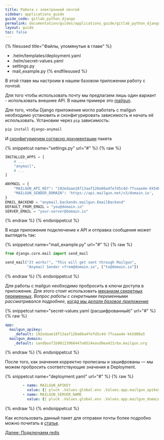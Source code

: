 ```yaml
---
title: Работа с электронной почтой
sidebar: applications_guide
guide_code: gitlab_python_django
permalink: documentation/guides/applications_guide/gitlab_python_django/060_email.html
layout: guide
toc: false
---
```


{% filesused title="Файлы, упомянутые в главе" %}
- .helm/templates/deployment.yaml
- .helm/secret-values.yaml
- settings.py
- mail_example.py
{% endfilesused %}

В этой главе мы настроим в нашем базовом приложении работу с почтой.

Для того чтобы использовать почту мы предлагаем лишь один вариант - использовать внешнее API. В нашем примере это [mailgun](https://www.mailgun.com/).

Для того, чтобы Django приложение могло работать с mailgun необходимо установить и сконфигурировать зависимость и начать её использовать. Установим через `pip` зависимость:

```bash
pip install django-anymail
```

И [сконфигурируем согласно документации](https://github.com/anymail/django-anymail) пакета

{% snippetcut name="settings.py" url="#" %}
{% raw %}
```python
INSTALLED_APPS = [
    # ...
    "anymail",
    # ...
]

ANYMAIL = {
    "MAILGUN_API_KEY": "192edaae18f13aaf120a66a4fefd5c4d-7fsaaa4e-kk5d08a5",
    "MAILGUN_SENDER_DOMAIN": 'https://api.mailgun.net/v3/domain.io',
}
EMAIL_BACKEND = "anymail.backends.mailgun.EmailBackend"
DEFAULT_FROM_EMAIL = "you@domain.io"
SERVER_EMAIL = "your-server@domain.io"
```
{% endraw %}
{% endsnippetcut %}

В коде приложения подключение к API и отправка сообщения может выглядеть так:

{% snippetcut name="mail_example.py" url="#" %}
{% raw %}
```python
from django.core.mail import send_mail

send_mail("It works!", "This will get sent through Mailgun",
          "Anymail Sender <from@domain.io", ["to@domain.io"])
```
{% endraw %}
{% endsnippetcut %}

Для работы с mailgun необходимо пробросить в ключи доступа в приложение. Для этого стоит использовать [механизм секретных переменных](https://ru.werf.io/documentation/reference/deploy_process/working_with_secrets.html). *Вопрос работы с секретными переменными рассматривался подробнее, [когда мы делали базовое приложение](020_basic.html#secret-values-yaml)*

{% snippetcut name="secret-values.yaml (расшифрованный)" url="#" %}
{% raw %}
```yaml
app:
  mailgun_apikey:
    _default: 192edaae18f13aaf120a66a4fefd5c4d-7fsaaa4e-kk5d08a5
  mailgun_domain:
    _default: sandboxf1b90123966447a0514easd0ea421rba.mailgun.org
```
{% endraw %}
{% endsnippetcut %}

После того, как значения корректно прописаны и зашифрованы — мы можем пробросить соответствующие значения в Deployment.

{% snippetcut name="deployment.yaml" url="#" %}
{% raw %}
```yaml
        - name: MAILGUN_APIKEY
          value: {{ pluck .Values.global.env .Values.app.mailgun_apikey | first | default .Values.app.mailgun_apikey._default }}
        - name: MAILGUN_SERVER_NAME
          value: {{ pluck .Values.global.env .Values.app.mailgun_domain | first | default .Values.app.mailgun_domain._default | quote }}
```
{% endraw %}
{% endsnippetcut %}

Как использовать данный пакет для отправки почты более подробно можно почитать в [статье](https://medium.com/@9cv9official/sending-html-email-in-django-with-anymail-7163dc332113).

<div>
    <a href="070_redis.html" class="nav-btn">Далее: Подключаем redis</a>
</div>
